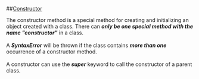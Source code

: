 ##[Constructor](https://developer.mozilla.org/en-US/docs/Web/JavaScript/Reference/Classes/constructor)

The constructor method is a special method for creating and initializing an object created with a class. 
There can <strong><em>only be one special method with the name "constructor"</em></strong> in a class.
</br> 
</br> 
A <strong><em>SyntaxError</strong></em> will be thrown if the class contains <strong><em>more than one</em></strong> occurrence of a constructor method.
</br>
</br>
A constructor can use the <strong><em>super</strong></em> keyword to call the constructor of a parent class.

